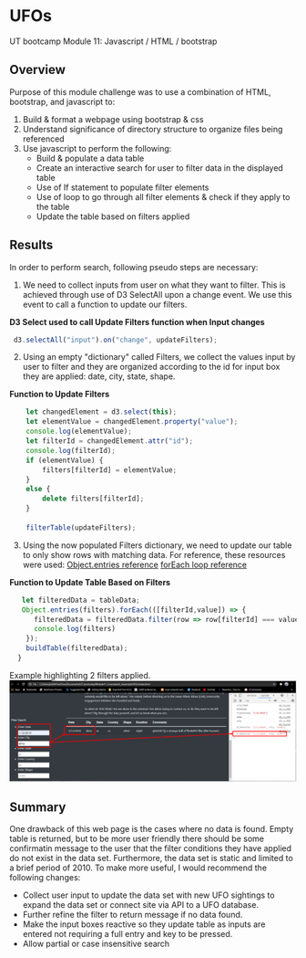 # UFOs
UT bootcamp Module 11:  Javascript / HTML / bootstrap

## Overview

Purpose of this module challenge was to use a combination of HTML, bootstrap, and javascript to:
1.  Build & format a webpage using bootstrap & css
2.  Understand significance of directory structure to organize files being referenced
3.  Use javascript to perform the following:
    - Build & populate a data table
    - Create an interactive search for user to filter data in the displayed table
    - Use of If statement to populate filter elements
    - Use of loop to go through all filter elements & check if they apply to the table
    - Update the table based on filters applied

## Results

In order to perform search, following pseudo steps are necessary:

1.  We need to collect inputs from user on what they want to filter.  This is achieved through use of D3 SelectAll upon a change event.  We use this event to call a function to update our filters.

**D3 Select used to call Update Filters function when Input changes**
``` javascript
 d3.selectAll("input").on("change", updateFilters);
 ``` 
2.  Using an empty "dictionary" called Filters, we collect the values input by user to filter and they are organized according to the id for input box they are applied:  date, city, state, shape.

**Function to Update Filters**
``` javascript
    let changedElement = d3.select(this);
    let elementValue = changedElement.property("value");
    console.log(elementValue);
    let filterId = changedElement.attr("id");
    console.log(filterId);
    if (elementValue) {
        filters[filterId] = elementValue;
    }
    else {
        delete filters[filterId];
    }

    filterTable(updateFilters);
```

3.  Using the now populated Filters dictionary, we need to update our table to only show rows with matching data.  For reference, these resources were used:
   [Object.entries reference](https://developer.mozilla.org/en-US/docs/Web/JavaScript/Reference/Global_Objects/Object/entries)
   [forEach loop reference](https://masteringjs.io/tutorials/fundamentals/foreach-object)

**Function to Update Table Based on Filters**
``` javascript
   let filteredData = tableData;
   Object.entries(filters).forEach(([filterId,value]) => {
      filteredData = filteredData.filter(row => row[filterId] === value)
      console.log(filters)
    });
    buildTable(filteredData);
  }
```
Example highlighting 2 filters applied.
![example](/example.png)

## Summary

One drawback of this web page is the cases where no data is found.  Empty table is returned, but to be more user friendly there should be some confirmatin message to the user that the filter conditions they have applied do not exist in the data set.  Furthermore, the data set is static and limited to a brief period of 2010.  To make more useful, I would recommend the following changes:
- Collect user input to update the data set with new UFO sightings to expand the data set or connect site via API to a UFO database.
- Further refine the filter to return message if no data found.
- Make the input boxes reactive so they update table as inputs are entered not requiring a full entry and <enter> key to be pressed.
- Allow partial or case insensitive search
